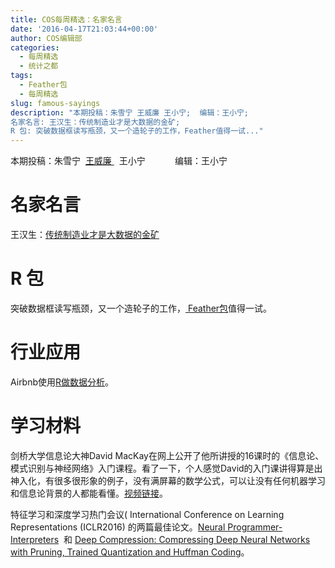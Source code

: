 ```yaml
---
title: COS每周精选：名家名言
date: '2016-04-17T21:03:44+00:00'
author: COS编辑部
categories:
  - 每周精选
  - 统计之都
tags:
  - Feather包
  - 每周精选
slug: famous-sayings
description: "本期投稿：朱雪宁 王威廉 王小宁;  编辑：王小宁;
名家名言: 王汉生：传统制造业才是大数据的金矿;
R 包: 突破数据框读写瓶颈，又一个造轮子的工作，Feather值得一试..."
---
```


本期投稿：朱雪宁  [王威廉 ](http://weibo.com/u/1657470871?from=feed&loc=avatar)  王小宁            编辑：王小宁

# 名家名言

王汉生：[传统制造业才是大数据的金矿](http://mp.weixin.qq.com/s?__biz=MzI4NzE4NzAxMg==&mid=2650285035&idx=1&sn=8da6ead967cdbd05ba7a83fb3376e504&3rd=MzA3MDU4NTYzMw==&scene=6#rd)

# R 包

突破数据框读写瓶颈，又一个造轮子的工作，[ Feather包](https://blog.rstudio.org/2016/03/29/feather/)值得一试。

# 行业应用

Airbnb使用[R做数据分析](https://medium.com/airbnb-engineering/using-r-packages-and-education-to-scale-data-science-at-airbnb-906faa58e12d#.k9o4q7q98)。<!--more-->

# 学习材料

剑桥大学信息论大神David MacKay在网上公开了他所讲授的16课时的《信息论、模式识别与神经网络》入门课程。看了一下，个人感觉David的入门课讲得算是出神入化，有很多很形象的例子，没有满屏幕的数学公式，可以让没有任何机器学习和信息论背景的人都能看懂。[视频链接](http://videolectures.net/course_information_theory_pattern_recognition/)。

特征学习和深度学习热门会议( International Conference on Learning Representations (ICLR2016) 的两篇最佳论文。[Neural Programmer-Interpreters](http://arxiv.org/abs/1511.06279)  和 [Deep Compression: Compressing Deep Neural Networks with Pruning, Trained Quantization and Huffman Coding](http://arxiv.org/abs/1510.00149)。
